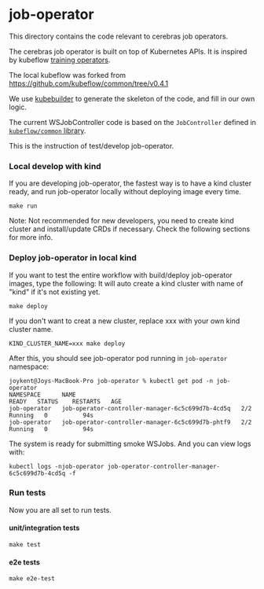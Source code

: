 # job-operator

This directory contains the code relevant to cerebras job operators.

The cerebras job operator is built on top of Kubernetes APIs. It is inspired by
kubeflow [training operators](https://github.com/kubeflow/training-operator).

The local kubeflow was forked from https://github.com/kubeflow/common/tree/v0.4.1

We use [kubebuilder](https://book.kubebuilder.io/introduction.html) to generate the
skeleton of the code, and fill in our own logic.

The current WSJobController code is based on the `JobController` defined in
[`kubeflow/common` library](https://github.com/kubeflow/common).

This is the instruction of test/develop job-operator.

### Local develop with kind
If you are developing job-operator, the fastest way is to have a kind cluster ready,
and run job-operator locally without deploying image every time. 
```
make run
```
Note: Not recommended for new developers, you need to create kind cluster and install/update CRDs if necessary.
Check the following sections for more info.

### Deploy job-operator in local kind
If you want to test the entire workflow with build/deploy job-operator images, type the following:
It will auto create a kind cluster with name of "kind" if it's not existing yet.
```
make deploy
```

If you don't want to creat a new cluster, replace xxx with your own kind cluster name.
```
KIND_CLUSTER_NAME=xxx make deploy
```

After this, you should see job-operator pod running in `job-operator` namespace:

```
joykent@Joys-MacBook-Pro job-operator % kubectl get pod -n job-operator
NAMESPACE      NAME                                               READY   STATUS    RESTARTS   AGE
job-operator   job-operator-controller-manager-6c5c699d7b-4cd5q   2/2     Running   0          94s
job-operator   job-operator-controller-manager-6c5c699d7b-phtf9   2/2     Running   0          94s
```

The system is ready for submitting smoke WSJobs.
And you can view logs with:
```
kubectl logs -njob-operator job-operator-controller-manager-6c5c699d7b-4cd5q -f
```


### Run tests
Now you are all set to run tests.
#### unit/integration tests
```
make test
```

#### e2e tests
```
make e2e-test
```
